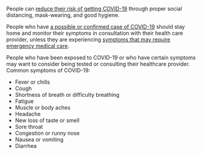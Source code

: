 People can [reduce their risk of getting COVID-19](https://www.cdc.gov/coronavirus/2019-ncov/prevent-getting-sick/index.html) through proper social distancing, mask-wearing, and good hygiene.

People who have [a possible or confirmed case of COVID-19](https://www.cdc.gov/coronavirus/2019-ncov/if-you-are-sick/index.html?CDC_AA_refVal=https%3A%2F%2Fwww.cdc.gov%2Fcoronavirus%2F2019-ncov%2Fhcp%2Fguidance-prevent-spread.html) should stay home and monitor their symptoms in consultation with their health care provider, unless they are experiencing [symptoms that may require emergency medical care](https://www.cdc.gov/coronavirus/2019-ncov/symptoms-testing/symptoms.html#seek-medical-attention).

People who have been exposed to COVID-19 or who have certain symptoms may want to consider being tested or consulting their healthcare provider. Common symptoms of COVID-19:

* Fever or chills
* Cough
* Shortness of breath or difficulty breathing
* Fatigue
* Muscle or body aches
* Headache
* New loss of taste or smell
* Sore throat
* Congestion or runny nose
* Nausea or vomiting
* Diarrhea
